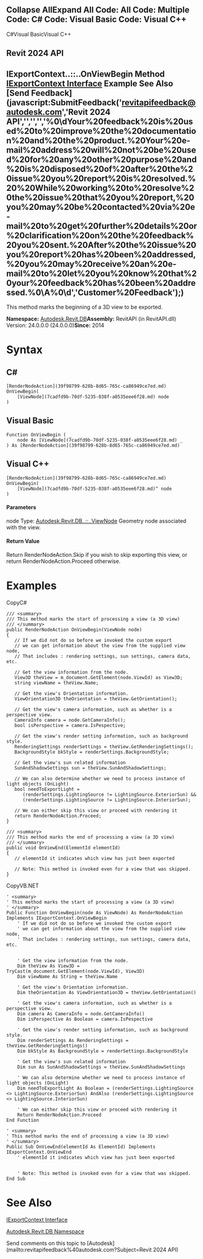 ﻿

Collapse AllExpand All Code: All Code: Multiple Code: C# Code: Visual Basic Code: Visual C++   
---  
  
C#Visual BasicVisual C++

Revit 2024 API  
---  
IExportContext..::..OnViewBegin Method   
[IExportContext Interface](7d0dc6df-db0e-6a07-3b42-8dde1bedb3c1.md) Example See Also [Send Feedback](javascript:SubmitFeedback\('revitapifeedback@autodesk.com','Revit 2024 API','','','','%0\\dYour%20feedback%20is%20used%20to%20improve%20the%20documentation%20and%20the%20product.%20Your%20e-mail%20address%20will%20not%20be%20used%20for%20any%20other%20purpose%20and%20is%20disposed%20of%20after%20the%20issue%20you%20report%20is%20resolved.%20%20While%20working%20to%20resolve%20the%20issue%20that%20you%20report,%20you%20may%20be%20contacted%20via%20e-mail%20to%20get%20further%20details%20or%20clarification%20on%20the%20feedback%20you%20sent.%20After%20the%20issue%20you%20report%20has%20been%20addressed,%20you%20may%20receive%20an%20e-mail%20to%20let%20you%20know%20that%20your%20feedback%20has%20been%20addressed.%0\\A%0\\d','Customer%20Feedback'\);)  
---  
  
This method marks the beginning of a 3D view to be exported. 

**Namespace:** [Autodesk.Revit.DB](87546ba7-461b-c646-cbb1-2cb8f5bff8b2.md)**Assembly:** RevitAPI (in RevitAPI.dll) Version: 24.0.0.0 (24.0.0.0)**Since:** 2014 

# Syntax

C#  
---  
      
    
    [RenderNodeAction](39f98799-628b-8d65-765c-ca86949ce7ed.md) OnViewBegin(
    	[ViewNode](7cadfd9b-70df-5235-038f-a0535eee6f28.md) node
    )  
  
Visual Basic  
---  
      
    
    Function OnViewBegin ( _
    	node As [ViewNode](7cadfd9b-70df-5235-038f-a0535eee6f28.md) _
    ) As [RenderNodeAction](39f98799-628b-8d65-765c-ca86949ce7ed.md)  
  
Visual C++  
---  
      
    
    [RenderNodeAction](39f98799-628b-8d65-765c-ca86949ce7ed.md) OnViewBegin(
    	[ViewNode](7cadfd9b-70df-5235-038f-a0535eee6f28.md)^ node
    )  
  
#### Parameters

node
    Type: [Autodesk.Revit.DB..::..ViewNode](7cadfd9b-70df-5235-038f-a0535eee6f28.md) Geometry node associated with the view. 

#### Return Value

Return RenderNodeAction.Skip if you wish to skip exporting this view, or return RenderNodeAction.Proceed otherwise. 

# Examples

CopyC#
    
    
    /// <summary>
    /// This method marks the start of processing a view (a 3D view)
    /// </summary>
    public RenderNodeAction OnViewBegin(ViewNode node)
    {
       // If we did not do so before we invoked the custom export
       // we can get information about the view from the supplied view node,
       // That includes : rendering settings, sun settings, camera data, etc.
    
       // Get the view information from the node.
       View3D theView = m_document.GetElement(node.ViewId) as View3D;
       string viewName = theView.Name;
    
       // Get the view's Orientation information.
       ViewOrientation3D theOrientation = theView.GetOrientation();
    
       // Get the view's camera information, such as whether is a perspective view.
       CameraInfo camera = node.GetCameraInfo();
       bool isPerspective = camera.IsPespective;
    
       // Get the view's render setting information, such as background style.
       RenderingSettings renderSettings = theView.GetRenderingSettings();
       BackgroundStyle bkStyle = renderSettings.BackgroundStyle;
    
       // Get the view's sun related information
       SunAndShadowSettings sun = theView.SunAndShadowSettings;
    
       // We can also determine whether we need to process instance of light objects (OnLight)
       bool needToExportLight =
          (renderSettings.LightingSource != LightingSource.ExteriorSun) &&
          (renderSettings.LightingSource != LightingSource.InteriorSun);
    
       // We can either skip this view or proceed with rendering it
       return RenderNodeAction.Proceed;
    }
    
    /// <summary>
    /// This method marks the end of processing a view (a 3D view)
    /// </summary>
    public void OnViewEnd(ElementId elementId)
    {
       // elementId it indicates which view has just been exported
    
       // Note: This method is invoked even for a view that was skipped.
    }

CopyVB.NET
    
    
    ' <summary>
    ' This method marks the start of processing a view (a 3D view)
    ' </summary>
    Public Function OnViewBegin(node As ViewNode) As RenderNodeAction Implements IExportContext.OnViewBegin
        ' If we did not do so before we invoked the custom export
        ' we can get information about the view from the supplied view node,
        ' That includes : rendering settings, sun settings, camera data, etc.
    
    
        ' Get the view information from the node.
        Dim theView As View3D = TryCast(m_document.GetElement(node.ViewId), View3D)
        Dim viewName As String = theView.Name
    
        ' Get the view's Orientation information.
        Dim theOrientation As ViewOrientation3D = theView.GetOrientation()
    
        ' Get the view's camera information, such as whether is a perspective view.
        Dim camera As CameraInfo = node.GetCameraInfo()
        Dim isPerspective As Boolean = camera.IsPespective
    
        ' Get the view's render setting information, such as background style.
        Dim renderSettings As RenderingSettings = theView.GetRenderingSettings()
        Dim bkStyle As BackgroundStyle = renderSettings.BackgroundStyle
    
        ' Get the view's sun related information
        Dim sun As SunAndShadowSettings = theView.SunAndShadowSettings
    
        ' We can also determine whether we need to process instance of light objects (OnLight)
        Dim needToExportLight As Boolean = (renderSettings.LightingSource <> LightingSource.ExteriorSun) AndAlso (renderSettings.LightingSource <> LightingSource.InteriorSun)
    
        ' We can either skip this view or proceed with rendering it
        Return RenderNodeAction.Proceed
    End Function
    
    ' <summary>
    ' This method marks the end of processing a view (a 3D view)
    ' </summary>
    Public Sub OnViewEnd(elementId As ElementId) Implements IExportContext.OnViewEnd
        ' elementId it indicates which view has just been exported
    
    
        ' Note: This method is invoked even for a view that was skipped.
    End Sub

# See Also

[IExportContext Interface](7d0dc6df-db0e-6a07-3b42-8dde1bedb3c1.md)

[Autodesk.Revit.DB Namespace](87546ba7-461b-c646-cbb1-2cb8f5bff8b2.md)

Send comments on this topic to [Autodesk](mailto:revitapifeedback%40autodesk.com?Subject=Revit 2024 API)